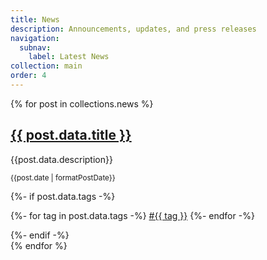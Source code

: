 ```yaml
---
title: News
description: Announcements, updates, and press releases
navigation:
  subnav:
    label: Latest News
collection: main
order: 4
---
```


{% for post in collections.news %}

<section class="stack">
      <h2><a href="{{ post.url }}">{{ post.data.title }}</a></h2>
      <p class="steel-subtitle">{{post.data.description}}</p>
      <div class="steel-flex" style="margin-top: 0.4em;align-items:center;">
      <p><small><time datetime="{{post.date}}">{{post.date | formatPostDate}}</time> </small></p>
       {%- if post.data.tags -%}
        <p class="steel-flex" style="--flex-gap:0.5em;">
          {%- for tag in post.data.tags -%}
            <a class="steel__label" href="tags/{{ tag | slugify }}/">#{{ tag }}</a>
          {%- endfor -%}
        </p>
      {%- endif -%}
      </div>
</section>
{% endfor %}
